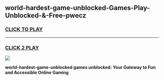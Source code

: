 
## world-hardest-game-unblocked-Games-Play-Unblocked-&-Free-pwecz
<h3>
<a href="https://premium76.site?title=world-hardest-game-unblocked&ref=24A">CLICK TO PLAY</a></h3>
<hr>

<h3>
<a href="https://premium76.site?title=world-hardest-game-unblocked&ref=24A">CLICK 2 PLAY</a>
  
</h3>

<a href="https://premium76.site?title=world-hardest-game-unblocked&ref=24A"><img src="https://clearcache.store/games.png"></a>


**world-hardest-game-unblocked games unblocked: Your Gateway to Fun and Accessible Online Gaming**
